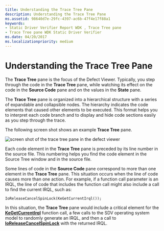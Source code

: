 ```yaml
---
title: Understanding the Trace Tree Pane
description: Understanding the Trace Tree Pane
ms.assetid: 98640d7e-29fc-4397-ac6b-47f4e17f88a1
keywords:
- Static Driver Verifier Report WDK , Trace Tree pane
- Trace Tree pane WDK Static Driver Verifier
ms.date: 04/20/2017
ms.localizationpriority: medium
---
```


# Understanding the Trace Tree Pane


The **Trace Tree** pane is the focus of the Defect Viewer. Typically, you step through the code in the **Trace Tree** pane, while watching its effect on the code in the **Source Code** pane and on the values in the **State** pane.

The **Trace Tree** pane is organized into a hierarchical structure with a series of expandable and collapsible nodes. The hierarchy indicates the code elements that caused other elements to be executed. This format helps you to interpret each code branch and to display and hide code sections easily as you step through the trace.

The following screen shot shows an example **Trace Tree** pane.

![screen shot of the trace tree pane in the defect viewer](images/sdv-tracetree.png)

Each code element in the **Trace Tree** pane is preceded by its line number in the source file. This numbering helps you find the code element in the Source Tree window and in the source file.

Some lines of code in the **Source Code** pane correspond to more than one element in the **Trace Tree** pane. This situation occurs when the line of code causes more than one action. For example, if a function call parameter is an IRQL, the line of code that includes the function call might also include a call to find the current IRQL, such as:

```
IoReleaseCancelSpinLock(KeGetCurrentIrql());
```

In this situation, the **Trace Tree** pane would include a critical element for the [**KeGetCurrentIrql**](/windows-hardware/drivers/ddi/wdm/nf-wdm-kegetcurrentirql) function call, a few calls to the SDV operating system model to randomly generate an IRQL, and then a call to [**IoReleaseCancelSpinLock**](/previous-versions/windows/hardware/drivers/ff549550(v=vs.85)) with the returned IRQL.

 

